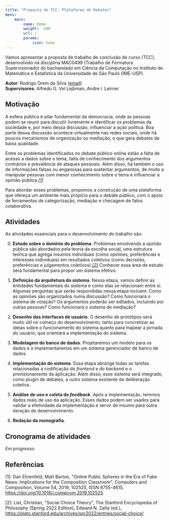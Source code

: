 ```yaml
---
title: "Proposta de TCC: Plataforma de Debates"
menu:
    main:
        name: Home
        weight: -100
        url: /
        params:
            icon: home
---
```


Vamos apresentar a proposta de trabalho de conclusão de curso
(TCC), desenvolvido na disciplina MAC0499 (Trabalho de Formatura
Supervisionado) do bacharelado em Ciência da Computação no Instituto de
Matemática e Estatística da Universidade de São Paulo (IME-USP).

**Autor**: Rodrigo Orem da Silva ([email](mailto:rodrigo.orem@usp.br))  
**Supervisores**: Alfredo G. Vel Lejbman, Andre I. Leirner

## Motivação

A esfera pública é pilar fundamental da democracia, onde as pessoas podem se
reunir para discutir livremente e identificar os problemas da sociedade e, por
meio dessa discussão, influenciar a ação política. Boa parte dessa discussão
acontece virtualmente nas redes sociais, onde há poucos mecanismos de
organização ou mediação, o que gera debates de baixa qualidade.

Entre os problemas identificados no debate público online estão a falta de
acesso a dados sobre o tema, falta de conhecimento dos argumentos contrários e
prevalência de ataques pessoais. Além disso, há também o uso de informações
falsas ou enganosas para sustentar argumentos, de modo a manipular pessoas com
menor conhecimento sobre o tema e influenciar a opinião pública.<cite>[[1]](#1)</cite>

Para abordar esses problemas, propomos a construção de uma plataforma que
ofereça um ambiente mais propício para o debate público, com o apoio de
ferramentas de categorização, mediação e checagem de fatos colaborativa.

## Atividades
As atividades essenciais para o desenvolvimento do trabalho são:

0. **Estudo sobre o domínio do problema**. Problemas envolvendo a opinião
   pública são abordados pela teoria da escolha social, uma estrutura teórica
   que agrega insumos individuais (como opiniões, preferências e interesses
   individuais) em resultados coletivos (como decisões, preferências e
   julgamentos coletivos).<cite>[[2]](#2)</cite> Conhecer essa área de estudo
   será fundamental para propor um sistema efetivo.

1. **Definição da arquitetura do sistema**. Nessa etapa, vamos definir as
   entidades fundamentais do sistema e como elas se relacionam entre si.
   Algumas perguntas que serão respondidas nessa etapa incluem: Como as
   opiniões são organizados numa discussão? Como funcionará o sistema de
   votação? Os argumentos poderão ser editados, incluindo por outras pessoas?
   Como funcionará o sistema de mediação?

2. **Desenho das interfaces de usuário**. O desenho de protótipos será muito
   útil no começo do desenvolvimento, tanto para concretizar as ideias sobre o
   funcionamento do sistema quanto para mapear a jornada do usuário, que
   orientará a implementação do sistema.

3. **Modelagem do banco de dados**. Projetaremos um modelo para os
   dados e o implementaremos em um sistema gerenciador de banco de dados.

4. **Implementação do sistema**. Essa etapa abrange todas as tarefas
   relacionadas a codificação do *frontend* e do *backend* e o provisionamento
   da aplicação. Além disso, esse sistema será integrado, como plugin de
   debates, a outro sistema existente de deliberação coletiva.

5. **Análise de uso e coleta de *feedback***. Após a implementação, teremos dados reais de uso da aplicação. Esses dados podem ser usados para validar a efetividade da implementação e servir de insumo para outra iteração de desenvolvimento.

6. **Redação da monografia**.


## Cronograma de atividades

*Em progresso.*

## Referências
<a id="1">[1]</a>: Dan Ehrenfeld, Matt Barton, "Online Public Spheres in the Era of Fake News: Implications for the Composition Classroom", Computers and Composition, Volume 54, 2019, 102525, ISSN 8755-4615, https://doi.org/10.1016/j.compcom.2019.102525.

<a id="2">[2]</a>: List, Christian, "Social Choice Theory", The Stanford Encyclopedia of Philosophy (Spring 2022 Edition), Edward N. Zalta (ed.), https://plato.stanford.edu/archives/spr2022/entries/social-choice/

